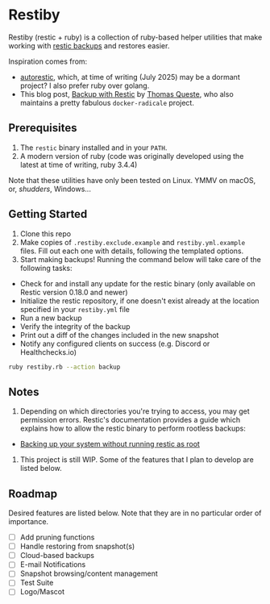 # Restiby

Restiby (restic + ruby) is a collection of ruby-based helper utilities that make working with [restic backups][restic-backups] and restores easier.

Inspiration comes from:
  - [autorestic][autorestic], which, at time of writing (July 2025) may be a dormant project?  I also prefer ruby over golang.
  - This blog post, [Backup with Restic][backup-with-restic] by [Thomas Queste][tomsquest], who also maintains a pretty fabulous `docker-radicale` project.

## Prerequisites
1. The `restic` binary installed and in your `PATH`.
1. A modern version of ruby (code was originally developed using the latest at time of writing, ruby 3.4.4)

Note that these utilities have only been tested on Linux. YMMV on macOS, or, *shudders*, Windows...

## Getting Started
1. Clone this repo
1. Make copies of `.restiby.exclude.example` and `restiby.yml.example` files.  Fill out each one with details, following the templated options.
1. Start making backups!  Running the command below will take care of the following tasks:
  - Check for and install any update for the restic binary (only available on Restic version 0.18.0 and newer)
  - Initialize the restic repository, if one doesn't exist already at the location specified in your `restiby.yml` file
  - Run a new backup
  - Verify the integrity of the backup
  - Print out a diff of the changes included in the new snapshot
  - Notify any configured clients on success (e.g. Discord or Healthchecks.io)

```bash
ruby restiby.rb --action backup
```

## Notes
1. Depending on which directories you're trying to access, you may get permission errors.  Restic's documentation provides a guide which explains how to allow the restic binary to perform rootless backups:
  - [Backing up your system without running restic as root][backup-without-root]
1. This project is still WIP.  Some of the features that I plan to develop are listed below.

## Roadmap
Desired features are listed below.  Note that they are in no particular order of importance.
- [ ] Add pruning functions
- [ ] Handle restoring from snapshot(s)
- [ ] Cloud-based backups
- [ ] E-mail Notifications
- [ ] Snapshot browsing/content management
- [ ] Test Suite
- [ ] Logo/Mascot

[restic-backups]:https://restic.readthedocs.io
[autorestic]:https://github.com/cupcakearmy/autorestic
[backup-with-restic]:https://www.tomsquest.com/blog/2024/12/backup-restic-setup/
[tomsquest]:https://github.com/tomsquest
[backup-without-root]:https://restic.readthedocs.io/en/stable/080_examples.html#backing-up-your-system-without-running-restic-as-root